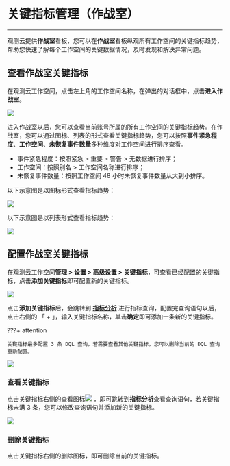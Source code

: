 # 关键指标管理（作战室）
---

观测云提供**作战室**看板，您可以在**作战室**看板纵观所有工作空间的关键指标趋势，帮助您快速了解每个工作空间的关键数据情况，及时发现和解决异常问题。

## 查看作战室关键指标

在观测云工作空间，点击左上角的工作空间名称，在弹出的对话框中，点击**进入作战室**。

![](../img/3.key_metrics_4.png)

进入作战室以后，您可以查看当前账号所属的所有工作空间的关键指标趋势。在作战室，您可以通过图标、列表的形式查看关键指标趋势，您可以按照**事件紧急程度**、**工作空间**、**未恢复事件数量**多种维度对工作空间进行排序查看。

- 事件紧急程度：按照紧急 > 重要 > 警告 > 无数据进行排序；  
- 工作空间：按照别名 > 工作空间名称进行排序；           
- 未恢复事件数量：按照工作空间 48 小时未恢复事件数量从大到小排序。    

以下示意图是以图标形式查看指标趋势：

![](../img/3.key_metrics_5.2.png)

以下示意图是以列表形式查看指标趋势：

![](../img/3.key_metrics_6.1.png)


## 配置作战室关键指标

在观测云工作空间**管理 > 设置 > 高级设置 > 关键指标**，可查看已经配置的关键指标，点击**添加关键指标**即可配置新的关键指标。

![](img/3.key_metrics_2.png)

点击**添加关键指标**后，会跳转到 **[指标分析](../metrics/explorer.md)** 进行指标查询，配置完查询语句以后，点击右侧的 「 + 」，输入关键指标名称，单击**确定**即可添加一条新的关键指标。

???+ attention

    关键指标最多配置 3 条 DQL 查询，若需要查看其他关键指标，您可以删除当前的 DQL 查询重新配置。

![](../img/3.key_metrics_1.png)



### 查看关键指标

点击关键指标右侧的查看图标![](img/3.key_metrics_7.png) ，即可跳转到**指标分析**查看查询语句，若关键指标未满 3 条，您可以修改查询语句并添加新的关键指标。

![](../img/3.key_metrics_3.png)



### 删除关键指标

点击关键指标右侧的删除图标，即可删除当前的关键指标。
